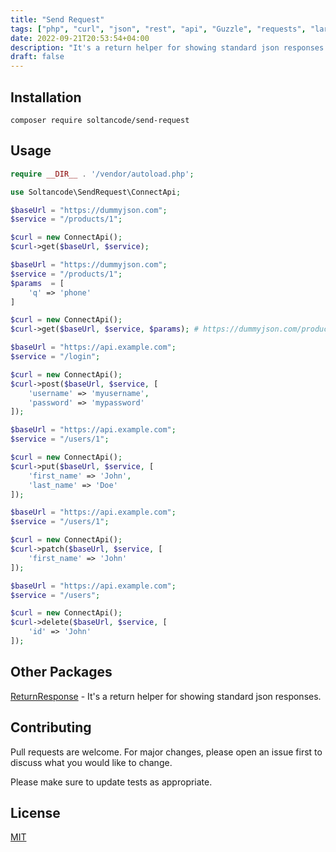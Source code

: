 ```yaml
---
title: "Send Request"
tags: ["php", "curl", "json", "rest", "api", "Guzzle", "requests", "laravel", "httpclient", "http-client", "soltancode"]
date: 2022-09-21T20:53:54+04:00
description: "It's a return helper for showing standard json responses."
draft: false
---
```


## Installation

```
composer require soltancode/send-request
```

## Usage

```php
require __DIR__ . '/vendor/autoload.php';

use Soltancode\SendRequest\ConnectApi;

$baseUrl = "https://dummyjson.com";
$service = "/products/1";

$curl = new ConnectApi();
$curl->get($baseUrl, $service);
```

```php
$baseUrl = "https://dummyjson.com";
$service = "/products/1";
$params  = [
    'q' => 'phone'
]

$curl = new ConnectApi();
$curl->get($baseUrl, $service, $params); # https://dummyjson.com/products/search?q=phone
```

```php
$baseUrl = "https://api.example.com";
$service = "/login";

$curl = new ConnectApi();
$curl->post($baseUrl, $service, [
    'username' => 'myusername',
    'password' => 'mypassword'
]);
```

```php
$baseUrl = "https://api.example.com";
$service = "/users/1";

$curl = new ConnectApi();
$curl->put($baseUrl, $service, [
    'first_name' => 'John',
    'last_name' => 'Doe'
]);
```

```php
$baseUrl = "https://api.example.com";
$service = "/users/1";

$curl = new ConnectApi();
$curl->patch($baseUrl, $service, [
    'first_name' => 'John'
]);
```

```php
$baseUrl = "https://api.example.com";
$service = "/users";

$curl = new ConnectApi();
$curl->delete($baseUrl, $service, [
    'id' => 'John'
]);
```

## Other Packages
[ReturnResponse](https://github.com/soltancode/ReturnResponse) - It's a return helper for showing standard json responses.

## Contributing
Pull requests are welcome. For major changes, please open an issue first to discuss what you would like to change.

Please make sure to update tests as appropriate.

## License
[MIT](https://github.com/soltancode/SendRequest/blob/main/LICENSE)
